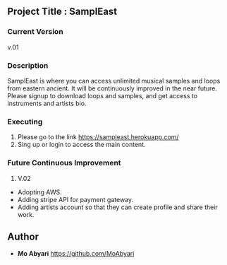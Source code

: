 ## Project Title : SamplEast


### Current Version

v.01


### Description

SamplEast is where you can access unlimited musical samples and loops from eastern ancient. It will be continuously improved in the near future. Please signup to download loops and samples, and get access to instruments and artists bio.


### Executing

1. Please go to the link https://sampleast.herokuapp.com/
2. Sing up or login to access the main content.



### Future Continuous Improvement

1. V.02

* Adopting AWS.
* Adding stripe API for payment gateway.
* Adding artists account so that they can create profile and share their work.


## Author

* **Mo Abyari** https://github.com/MoAbyari
